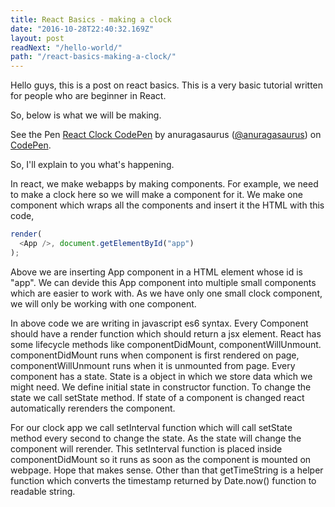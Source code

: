 ```yaml
---
title: React Basics - making a clock
date: "2016-10-28T22:40:32.169Z"
layout: post
readNext: "/hello-world/"
path: "/react-basics-making-a-clock/"
---
```


Hello guys, this is a post on react basics. This is a very basic tutorial written for people who are beginner in React.

So, below is what we will be making.

<p data-height="265" data-theme-id="0" data-slug-hash="GjagqV" data-default-tab="js,result" data-user="anuragasaurus" data-embed-version="2" class="codepen">See the Pen <a href="https://codepen.io/anuragasaurus/pen/GjagqV/">React Clock CodePen</a> by anuragasaurus (<a href="http://codepen.io/anuragasaurus">@anuragasaurus</a>) on <a href="http://codepen.io">CodePen</a>.</p>
<script async src="//assets.codepen.io/assets/embed/ei.js"></script>


So, I'll explain to you what's happening.

In react, we make webapps by making components. For example, we need to make a clock here so we will make a component for it. We make one component which wraps all the components and insert it the HTML with this code,

```javascript
render(
  <App />, document.getElementById("app")
);
```

Above we are inserting App component in a HTML element whose id is "app". We can devide this App component into multiple small components which are easier to work with. As we have only one small clock component, we will only be working with one component.

In above code we are writing in javascript es6 syntax. Every Component should have a render function which should return a jsx element. React has some lifecycle methods like componentDidMount, componentWillUnmount. componentDidMount runs when component is first rendered on page, componentWillUnmount runs when it is unmounted from page.
Every component has a state. State is a object in which we store data which we might need. We define initial state in constructor function. To change the state we call setState method. If state of a component is changed react automatically rerenders the component.

For our clock app we call setInterval function which will call setState method every second to change the state. As the state will change the component will rerender. This setInterval function is placed inside componentDidMount so it runs as soon as the component is mounted on webpage. Hope that makes sense. Other than that getTimeString is a helper function which converts the timestamp returned by Date.now() function to readable string.
